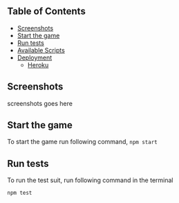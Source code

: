 
## Table of Contents

- [Screenshots](#screenshots)
- [Start the game](#start-the-game)
- [Run tests](#run-test)
- [Available Scripts](#available-scripts)
- [Deployment](#deployment)
  - [Heroku](#)

## Screenshots

screenshots goes here

## Start the game

To start the game run following command,
`npm start`

## Run tests

To run the test suit, run following command in the terminal

`npm test`

